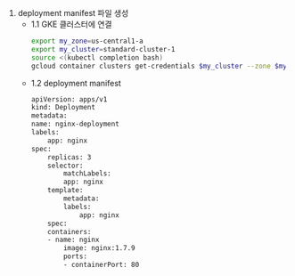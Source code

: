 1. deployment manifest 파일 생성
    - 1.1 GKE 클러스터에 연결
        ```bash
        export my_zone=us-central1-a
        export my_cluster=standard-cluster-1
        source <(kubectl completion bash)
        gcloud container clusters get-credentials $my_cluster --zone $my_zone
        ```
    - 1.2 deployment manifest
        ```bash
        apiVersion: apps/v1
        kind: Deployment
        metadata:
        name: nginx-deployment
        labels:
            app: nginx
        spec:
            replicas: 3
            selector:
                matchLabels:
                app: nginx
            template:
                metadata:
                labels:
                    app: nginx
            spec:
            containers:
            - name: nginx
                image: nginx:1.7.9
                ports:
                - containerPort: 80
        ```
        
